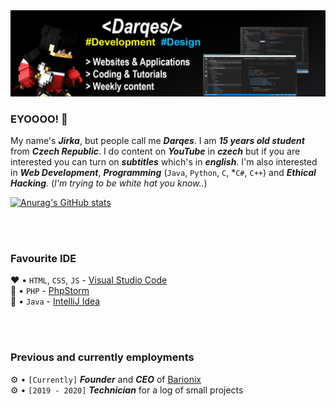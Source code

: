 <img src="Banner.png">

### EYOOOO! 👋

My name's ***Jirka***, but people call me ***Darqes***. I am ***15 years old student*** from ***Czech Republic***. I do content on ***YouTube*** in ***czech*** but if you are interested you can turn on ***subtitles*** which's in ***english***.
I'm also interested in ***Web Development***, ***Programming*** (`Java`, `Python`, `C`, *`C#`, `C++`) and ***Ethical Hacking***. (*I'm trying to be white hat you know..*)

[![Anurag's GitHub stats](https://github-readme-stats.vercel.app/api?username=Darqes)](https://github.com/anuraghazra/github-readme-stats)

<br>
<br>

### Favourite IDE

❤️ • `HTML`, `CSS`, `JS` - [Visual Studio Code](https://code.visualstudio.com/) <br>
💜 • `PHP` - [PhpStorm](https://www.jetbrains.com/phpstorm/) <br>
🧡 • `Java` - [IntelliJ Idea](https://www.jetbrains.com/idea/)

<br>
<br>

### Previous and currently employments

⚙️ • `[Currently]` ***Founder*** and ***CEO*** of [Barionix](https://barionix.eu/) <br>
⚙️ • `[2019 - 2020]` ***Technician*** for a log of small projects
